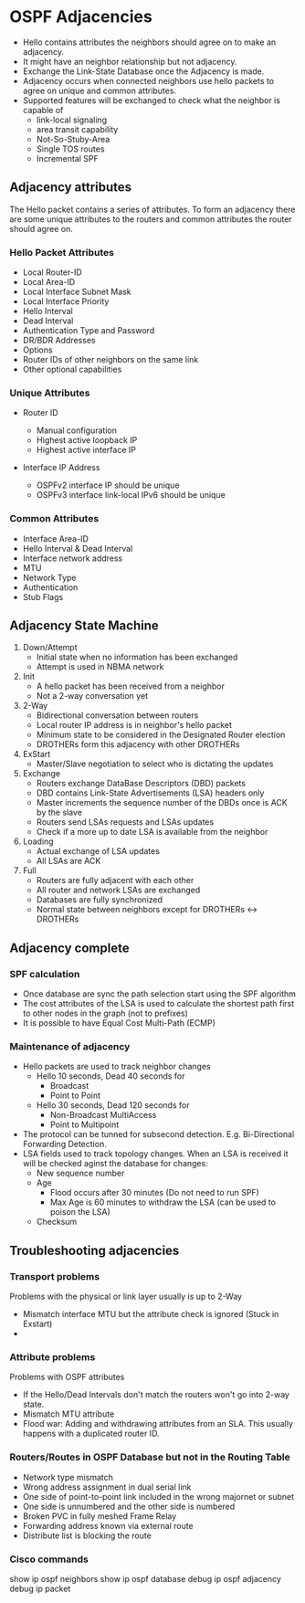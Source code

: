 # OSPF Adjacencies

- Hello contains attributes the neighbors should agree on to make an adjacency.
- It might have an neighbor relationship but not adjacency.
- Exchange the Link-State Database once the Adjacency is made.
- Adjacency occurs when connected neighbors use hello packets to agree on unique and common attributes.
- Supported features will be exchanged to check what the neighbor is capable of
    - link-local signaling
    - area transit capability
    - Not-So-Stuby-Area
    - Single TOS routes
    - Incremental SPF

## Adjacency attributes

The Hello packet contains a series of attributes. To form an adjacency there are some unique attributes to the routers and common attributes the router should agree on.

### Hello Packet Attributes

- Local Router-ID
- Local Area-ID
- Local Interface Subnet Mask
- Local Interface Priority
- Hello Interval
- Dead Interval
- Authentication Type and Password
- DR/BDR Addresses
- Options
- Router IDs of other neighbors on the same link
- Other optional capabilities

### Unique Attributes

- Router ID
  - Manual configuration
  - Highest active loopback IP
  - Highest active interface IP

- Interface IP Address
  - OSPFv2 interface IP should be unique
  - OSPFv3 interface link-local IPv6 should be unique

### Common Attributes

- Interface Area-ID
- Hello Interval & Dead Interval
- Interface network address
- MTU
- Network Type
- Authentication
- Stub Flags

## Adjacency State Machine

1. Down/Attempt
    - Initial state when no information has been exchanged
    - Attempt is used in NBMA network
2. Init
    - A hello packet has been received from a neighbor
    - Not a 2-way conversation yet
3. 2-Way
    - Bidirectional conversation between routers
    - Local router IP address is in neighbor's hello packet
    - Minimum state to be considered in the Designated Router election
    - DROTHERs form this adjacency with other DROTHERs
4. ExStart
    - Master/Slave negotiation to select who is dictating the updates
5. Exchange
    - Routers exchange DataBase Descriptors (DBD) packets
    - DBD contains Link-State Advertisements (LSA) headers only
    - Master increments the sequence number of the DBDs once is ACK by the slave
    - Routers send LSAs requests and LSAs updates
    - Check if a more up to date LSA is available from the neighbor
6. Loading
    - Actual exchange of LSA updates
    - All LSAs are ACK
7. Full
    - Routers are fully adjacent with each other
    - All router and network LSAs are exchanged
    - Databases are fully synchronized
    - Normal state between neighbors except for DROTHERs <-> DROTHERs

## Adjacency complete

### SPF calculation 

- Once database are sync the path selection start using the SPF algorithm
- The cost attributes of the LSA is used to calculate the shortest path first to other nodes in the graph (not to prefixes)
- It is possible to have Equal Cost Multi-Path (ECMP)

### Maintenance of adjacency

- Hello packets are used to track neighbor changes
    - Hello 10 seconds, Dead 40 seconds for
        - Broadcast
        - Point to Point
    - Hello 30 seconds, Dead 120 seconds for
        - Non-Broadcast MultiAccess
        - Point to Multipoint
- The protocol can be tunned for subsecond detection. E.g. Bi-Directional Forwarding Detection.
- LSA fields used to track topology changes. When an LSA is received it will be checked aginst the database for changes:
    - New sequence number
    - Age
        - Flood occurs after 30 minutes (Do not need to run SPF)
        - Max Age is 60 minutes to withdraw the LSA (can be used to poison the LSA)
    - Checksum

## Troubleshooting adjacencies

### Transport problems

Problems with the physical or link layer usually is up to 2-Way

- Mismatch interface MTU but the attribute check is ignored (Stuck in Exstart)
- 

### Attribute problems

Problems with OSPF attributes

- If the Hello/Dead Intervals don't match the routers won't go into 2-way state.
- Mismatch MTU attribute
- Flood war: Adding and withdrawing attributes from an SLA. This usually happens with a duplicated router ID.

### Routers/Routes in OSPF Database but not in the Routing Table

- Network type mismatch
- Wrong address assignment in dual serial link
- One side of point-to-point link included in the wrong majornet or subnet
- One side is unnumbered and the other side is numbered
- Broken PVC in fully meshed Frame Relay
- Forwarding address known via external route
- Distribute list is blocking the route

### Cisco commands

show ip ospf neighbors
show ip ospf database
debug ip ospf adjacency
debug ip packet

